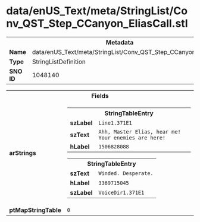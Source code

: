 <h1>data/enUS_Text/meta/StringList/Conv_QST_Step_CCanyon_EliasCall.stl</h1><table><tr><th colspan="100%">Metadata</th></tr><tr><td><b>Name</b></td><td>data/enUS_Text/meta/StringList/Conv_QST_Step_CCanyon_EliasCall.stl</td></tr><tr><td><b>Type</b></td><td>StringListDefinition</td></tr><tr><td><b>SNO ID</b></td><td>1048140</td></tr></table>

<table><tr><th colspan="100%">Fields</th></tr><tr><td><b>arStrings</b></td><td><table><tr><th colspan="100%">StringTableEntry</th></tr><tr><td><b>szLabel</b></td><td><code>Line1.371E1</code></td></tr><tr><td><b>szText</b></td><td><code>Ahh, Master Elias, hear me! Your enemies are here!</code></td></tr><tr><td><b>hLabel</b></td><td><code>1506828088</code></td></tr></table>


<table><tr><th colspan="100%">StringTableEntry</th></tr><tr><td><b>szText</b></td><td><code>Winded. Desperate.</code></td></tr><tr><td><b>hLabel</b></td><td><code>3369715045</code></td></tr><tr><td><b>szLabel</b></td><td><code>VoiceDir1.371E1</code></td></tr></table>


</td></tr><tr><td><b>ptMapStringTable</b></td><td><code>0</code></td></tr></table>

